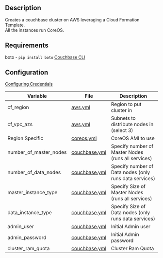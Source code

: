 ## Description  
Creates a couchbase cluster on AWS leveraging a Cloud Formation Template.  
All the instances run CoreOS.  

## Requirements  
boto - `pip install boto` 
[Couchbase CLI](https://github.com/couchbase/couchbase-cli/releases)  

## Configuration  
[Configuring Credentials](./credentials.md)  

| Variable | File | Description |
|----------|------|-------------|
| cf_region | [aws.yml](../ansible/group_vars/all/aws.yml)|Region to put cluster in|
| cf_vpc_azs | [aws.yml](../ansible/group_vars/all/aws.yml)|Subnets to distribute nodes in (select 3)|
|Region Specific|[coreos.yml](../ansible/group_vars/all/coreos.yml)|CoreOS AMI to use|
|number_of_master_nodes | [couchbase.yml](../ansible/group_vars/all/couchbase.yml)|Specify number of Master Nodes (runs all services)|
|number_of_data_nodes | [couchbase.yml](../ansible/group_vars/all/couchbase.yml)|Specify number of Data nodes (only runs data services)|
|master_instance_type | [couchbase.yml](../ansible/group_vars/all/couchbase.yml)|Specify Size of Master Nodes (runs all services)|
|data_instance_type | [couchbase.yml](../ansible/group_vars/all/couchbase.yml)|Specify Size of Data nodes (only runs data services)|
|admin_user|[couchbase.yml](../ansible/group_vars/all/couchbase.yml)|Initial Admin user|
|admin_password|[couchbase.yml](../ansible/group_vars/all/couchbase.yml)|Initial Admin password|
|cluster_ram_quota|[couchbase.yml](../ansible/group_vars/all/couchbase.yml)|Cluster Ram Quota|
